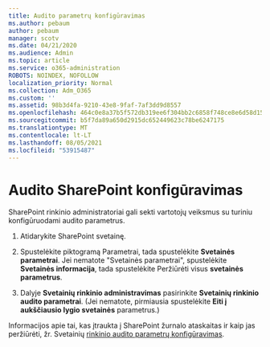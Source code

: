 ```yaml
---
title: Audito parametrų konfigūravimas
ms.author: pebaum
author: pebaum
manager: scotv
ms.date: 04/21/2020
ms.audience: Admin
ms.topic: article
ms.service: o365-administration
ROBOTS: NOINDEX, NOFOLLOW
localization_priority: Normal
ms.collection: Adm_O365
ms.custom: ''
ms.assetid: 98b3d4fa-9210-43e8-9faf-7af3dd9d8557
ms.openlocfilehash: 464c0e8a37b5f572db319ee6f304bb2c6858f748ce8e6d58d155e458ce8517a1
ms.sourcegitcommit: b5f7da89a650d2915dc652449623c78be6247175
ms.translationtype: MT
ms.contentlocale: lt-LT
ms.lasthandoff: 08/05/2021
ms.locfileid: "53915487"
---
```

# <a name="configure-sharepoint-audit-settings"></a>Audito SharePoint konfigūravimas

SharePoint rinkinio administratoriai gali sekti vartotojų veiksmus su turiniu konfigūruodami audito parametrus.
  
1. Atidarykite SharePoint svetainę.
    
2. Spustelėkite piktogramą Parametrai, tada spustelėkite **Svetainės parametrai**. Jei nematote "Svetainės parametrai", spustelėkite **Svetainės informacija**, tada spustelėkite Peržiūrėti visus **svetainės parametrus**.
    
3. Dalyje **Svetainių rinkinio administravimas** pasirinkite **Svetainių rinkinio audito parametrai**. (Jei nematote, pirmiausia spustelėkite **Eiti į aukščiausio lygio svetainės** parametrus.) 
    
Informacijos apie tai, kas įtraukta į SharePoint žurnalo ataskaitas ir kaip jas peržiūrėti, žr. Svetainių [rinkinio audito parametrų konfigūravimas](https://go.microsoft.com/fwlink/?linkid=404050).
  

